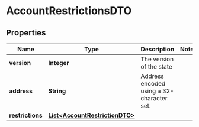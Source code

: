 

# AccountRestrictionsDTO


## Properties

| Name | Type | Description | Notes |
|------------ | ------------- | ------------- | -------------|
|**version** | **Integer** | The version of the state |  |
|**address** | **String** | Address encoded using a 32-character set. |  |
|**restrictions** | [**List&lt;AccountRestrictionDTO&gt;**](AccountRestrictionDTO.md) |  |  |




